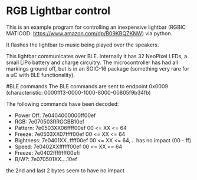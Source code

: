 # RGB Lightbar control
This is an example program for controlling an inexpensive lightbar (RGBIC MATICOD: https://www.amazon.com/dp/B09KBQZKNW)
via python.

It flashes the lightbar to music being played over the speakers.

This lightbar communicates over BLE.  Internally it has 32 NeoPixel LEDs, a small LiPo battery and
charge circuitry.  The microcontroller has had all markings ground off, but is in an SOIC-16 package (something very rare for a uC with BLE functionality).

#BLE commands
The BLE commands are sent to endpoint 0x0009 (characteristic: 0000fff3-0000-1000-8000-00805f9b34fb)

The following commands have been decoded:
 * Power Off: 7e0404000000ff00ef
 * RGB:       7e070503RRGGBB10ef
 * Pattern:   7e0503XX06ffff00ef 00 <= XX <= 64
 * Freeze:    7e0503XX07ffff00ef 00 <= XX <= 64
 * Bightness: 7e0401XX..ffff00ef 00 <= XX <= 64, .. has no impact (00 - ff)
 * Speed:     7e0402XXffffff00ef 00 <= XX <= 64
 * Freeze:    7e0402ffffffff00efi
 * B/W?:      7e070501XX....10ef

the 2nd and last 2 bytes seem to have no impact
